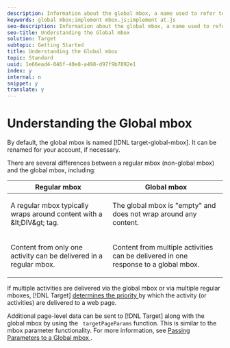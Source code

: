 ```yaml
---
description: Information about the global mbox, a name used to refer to the single server call made at the top of each web page in your Target implementation.
keywords: global mbox;implement mbox.js;implement at.js
seo-description: Information about the global mbox, a name used to refer to the single server call made at the top of each web page in your Target implementation.
seo-title: Understanding the Global mbox
solution: Target
subtopic: Getting Started
title: Understanding the Global mbox
topic: Standard
uuid: 1e66ead4-046f-40e8-a498-d97f9b7892e1
index: y
internal: n
snippet: y
translate: y
---
```


# Understanding the Global mbox

By default, the global mbox is named [!DNL  target-global-mbox]. It can be renamed for your account, if necessary. 

There are several differences between a regular mbox (non-global mbox) and the global mbox, including: 



<table id="table_D849378A87FE478487DA11581D274F61"> 
 <thead> 
  <tr> 
   <th colname="col1" class="entry"> Regular mbox </th> 
   <th colname="col2" class="entry"> Global mbox </th> 
  </tr> 
 </thead>
 <tbody> 
  <tr> 
   <td colname="col1"> <p>A regular mbox typically wraps around content with a <span class="codeph"> &amp;lt;DIV&amp;gt; </span> tag. </p> </td> 
   <td colname="col2"> <p>The global mbox is "empty" and does not wrap around any content. </p> </td> 
  </tr> 
  <tr> 
   <td colname="col1"> <p>Content from only one activity can be delivered in a regular mbox. </p> </td> 
   <td colname="col2"> <p>Content from multiple activities can be delivered in one response to a global mbox. </p> </td> 
  </tr> 
 </tbody> 
</table>

If multiple activities are delivered via the global mbox or via multiple regular mboxes, [!DNL  Target] [ determines the priority ](c_priority.md#concept_1780C11FEA57440499F0047DD6900E0F) by which the activity (or activities) are delivered to a web page. 

Additional page-level data can be sent to [!DNL  Target] along with the global mbox by using the ` targetPageParams` function. This is similar to the mbox parameter functionality. For more information, see [ Passing Parameters to a Global mbox ](c_pass_parameters_to_global_mbox.md#concept_33362A04146C4E3C8E7089B65F38B5E5). 
